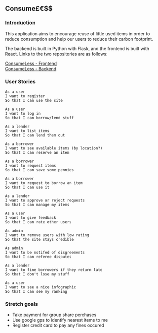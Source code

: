 ## Consume£€$$

### Introduction

This application aims to encourage reuse of little used items in order to reduce consumption and help our users to reduce their carbon footprint.

The backend is built in Python with Flask, and the frontend is built with React. Links to the two repositories are as follows:

[ConsumeLess - Frontend](https://github.com/xiaofeizhang19/ConsumeLess-frontend)   
[ConsumeLess - Backend](https://github.com/xiaofeizhang19/ConsumeLess-backend)

### User Stories

```
As a user
I want to register
So that I can use the site

As a user
I want to log in
So that I can borrow/lend stuff

As a lender
I want to list items
So that I can lend them out

As a borrower
I want to see available items (by location?)
So that I can reserve an item

As a borrower
I want to request items
So that I can save some pennies

As a borrower
I want to request to borrow an item
So that I can use it

As a lender
I want to approve or reject requests
So that I can manage my items

As a user
I want to give feedback
So that I can rate other users

As admin
I want to remove users with low rating
So that the site stays credible

As admin
I want to be notifed of disgreements
So that I can referee disputes

As a lender
I want to fine borrowers if they return late
So that I don't lose my stuff

As a user
I want to see a nice infographic 
So that I can see my ranking
```

### Stretch goals
- Take payment for group share perchases
- Use google gps to identify nearest items to me
- Register credit card to pay any fines occured
